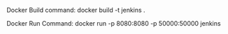 Docker Build command:
docker build -t jenkins .

Docker Run Command:
docker run -p 8080:8080 -p 50000:50000 jenkins
